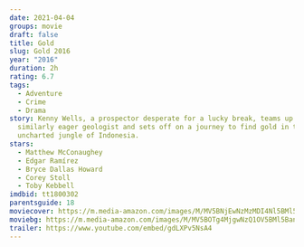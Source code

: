 ```yaml
---
date: 2021-04-04
groups: movie
draft: false
title: Gold
slug: Gold 2016
year: "2016"
duration: 2h
rating: 6.7
tags:
  - Adventure
  - Crime
  - Drama
story: Kenny Wells, a prospector desperate for a lucky break, teams up with a
  similarly eager geologist and sets off on a journey to find gold in the
  uncharted jungle of Indonesia.
stars:
  - Matthew McConaughey
  - Edgar Ramírez
  - Bryce Dallas Howard
  - Corey Stoll
  - Toby Kebbell
imdbid: tt1800302
parentsguide: 18
moviecover: https://m.media-amazon.com/images/M/MV5BNjEwNzMzMDI4Nl5BMl5BanBnXkFtZTgwMTM2ODkwMTI@._V1_FMjpg_UX508_.jpg
moviebg: https://m.media-amazon.com/images/M/MV5BOTg4MjgwNzQ1OV5BMl5BanBnXkFtZTgwMzc3ODIyMTI@._V1_FMjpg_UX1280_.jpg
trailer: https://www.youtube.com/embed/gdLXPv5NsA4
---
```

